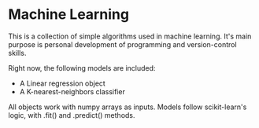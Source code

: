 # Machine Learning

This is a collection of simple algorithms used in machine learning. It's main purpose is personal development of programming and version-control skills. 

Right now, the following models are included:

  - A Linear regression object
  - A K-nearest-neighbors classifier

All objects work with numpy arrays as inputs. Models follow scikit-learn's logic, with .fit() and .predict() methods.